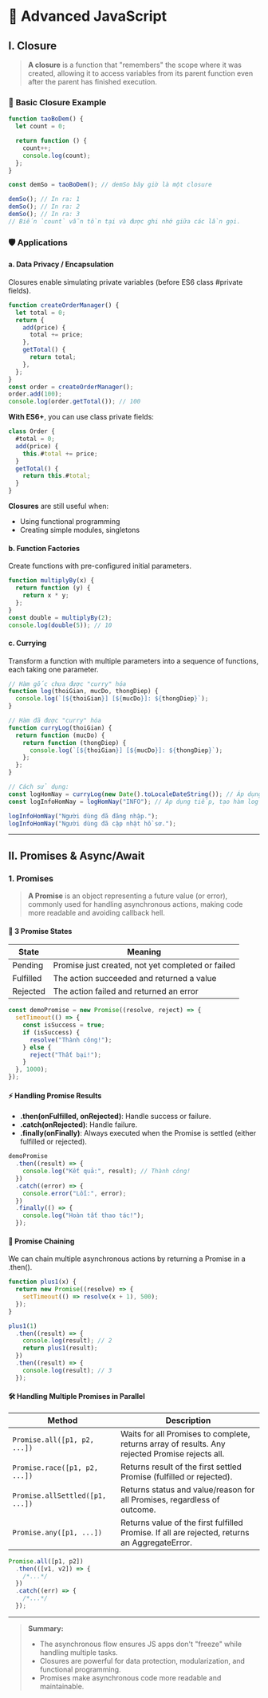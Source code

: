 # 🌟 **Advanced JavaScript**

## **I. Closure**

> **A closure** is a function that "remembers" the scope where it was created, allowing it to access variables from its parent function even after the parent has finished execution.

### 🌱 **Basic Closure Example**

```js
function taoBoDem() {
  let count = 0;

  return function () {
    count++;
    console.log(count);
  };
}

const demSo = taoBoDem(); // demSo bây giờ là một closure

demSo(); // In ra: 1
demSo(); // In ra: 2
demSo(); // In ra: 3
// Biến `count` vẫn tồn tại và được ghi nhớ giữa các lần gọi.
```

### 🛡️ **Applications**

#### **a. Data Privacy / Encapsulation**

Closures enable simulating private variables (before ES6 class #private fields).

```js
function createOrderManager() {
  let total = 0;
  return {
    add(price) {
      total += price;
    },
    getTotal() {
      return total;
    },
  };
}
const order = createOrderManager();
order.add(100);
console.log(order.getTotal()); // 100
```

**With ES6+**, you can use class private fields:

```js
class Order {
  #total = 0;
  add(price) {
    this.#total += price;
  }
  getTotal() {
    return this.#total;
  }
}
```

**Closures** are still useful when:

- Using functional programming
- Creating simple modules, singletons

#### **b. Function Factories**

Create functions with pre-configured initial parameters.

```js
function multiplyBy(x) {
  return function (y) {
    return x * y;
  };
}
const double = multiplyBy(2);
console.log(double(5)); // 10
```

#### **c. Currying**

Transform a function with multiple parameters into a sequence of functions, each taking one parameter.

```js
// Hàm gốc chưa được "curry" hóa
function log(thoiGian, mucDo, thongDiep) {
  console.log(`[${thoiGian}] [${mucDo}]: ${thongDiep}`);
}

// Hàm đã được "curry" hóa
function curryLog(thoiGian) {
  return function (mucDo) {
    return function (thongDiep) {
      console.log(`[${thoiGian}] [${mucDo}]: ${thongDiep}`);
    };
  };
}

// Cách sử dụng:
const logHomNay = curryLog(new Date().toLocaleDateString()); // Áp dụng một phần, tạo hàm log cho ngày hôm nay
const logInfoHomNay = logHomNay("INFO"); // Áp dụng tiếp, tạo hàm log INFO cho hôm nay

logInfoHomNay("Người dùng đã đăng nhập.");
logInfoHomNay("Người dùng đã cập nhật hồ sơ.");
```

---

## **II. Promises & Async/Await**

### **1. Promises**

> **A Promise** is an object representing a future value (or error), commonly used for handling asynchronous actions, making code more readable and avoiding callback hell.

#### 🌳 **3 Promise States**

| **State** | **Meaning**                                       |
| --------- | ------------------------------------------------- |
| Pending   | Promise just created, not yet completed or failed |
| Fulfilled | The action succeeded and returned a value         |
| Rejected  | The action failed and returned an error           |

```js
const demoPromise = new Promise((resolve, reject) => {
  setTimeout(() => {
    const isSuccess = true;
    if (isSuccess) {
      resolve("Thành công!");
    } else {
      reject("Thất bại!");
    }
  }, 1000);
});
```

#### ⚡ **Handling Promise Results**

- **.then(onFulfilled, onRejected)**: Handle success or failure.
- **.catch(onRejected)**: Handle failure.
- **.finally(onFinally)**: Always executed when the Promise is settled (either fulfilled or rejected).

```js
demoPromise
  .then((result) => {
    console.log("Kết quả:", result); // Thành công!
  })
  .catch((error) => {
    console.error("Lỗi:", error);
  })
  .finally(() => {
    console.log("Hoàn tất thao tác!");
  });
```

#### 🔗 **Promise Chaining**

We can chain multiple asynchronous actions by returning a Promise in a .then().

```js
function plus1(x) {
  return new Promise((resolve) => {
    setTimeout(() => resolve(x + 1), 500);
  });
}

plus1(1)
  .then((result) => {
    console.log(result); // 2
    return plus1(result);
  })
  .then((result) => {
    console.log(result); // 3
  });
```

#### 🛠️ **Handling Multiple Promises in Parallel**

| **Method**                      | **Description**                                                                                 |
| ------------------------------- | ----------------------------------------------------------------------------------------------- |
| `Promise.all([p1, p2, ...])`    | Waits for all Promises to complete, returns array of results. Any rejected Promise rejects all. |
| `Promise.race([p1, p2, ...])`   | Returns result of the first settled Promise (fulfilled or rejected).                            |
| `Promise.allSettled([p1, ...])` | Returns status and value/reason for all Promises, regardless of outcome.                        |
| `Promise.any([p1, ...])`        | Returns value of the first fulfilled Promise. If all are rejected, returns an AggregateError.   |

```js
Promise.all([p1, p2])
  .then(([v1, v2]) => {
    /*...*/
  })
  .catch((err) => {
    /*...*/
  });
```

---

> **Summary:**
>
> - The asynchronous flow ensures JS apps don't "freeze" while handling multiple tasks.
> - Closures are powerful for data protection, modularization, and functional programming.
> - Promises make asynchronous code more readable and maintainable.
